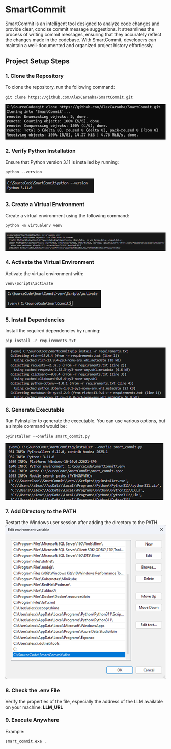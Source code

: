 # SmartCommit

SmartCommit is an intelligent tool designed to analyze code changes and provide clear, concise commit message suggestions. It streamlines the process of writing commit messages, ensuring that they accurately reflect the changes made in the codebase. With SmartCommit, developers can maintain a well-documented and organized project history effortlessly.

## Project Setup Steps

### 1. Clone the Repository
To clone the repository, run the following command:
```prompt
git clone https://github.com/AlexCaranha/SmartCommit.git
```
<img src="assets/clone_repository.png" alt="Clone Repository">

### 2. Verify Python Installation
Ensure that Python version 3.11 is installed by running:
```prompt
python --version
```
<img src="assets/python_version.png" alt="Python Version">

### 3. Create a Virtual Environment
Create a virtual environment using the following command:
```prompt
python -m virtualenv venv
```
<img src="assets/virtual_env_venv.png" alt="Virtual Environment">

### 4. Activate the Virtual Environment
Activate the virtual environment with:
```prompt
venv\Scripts\activate
```
<img src="assets/venv_activate.png" alt="Activate Virtual Environment">

### 5. Install Dependencies
Install the required dependencies by running:
```prompt
pip install -r requirements.txt
```
<img src="assets/install_dependencies.png" alt="Install Dependencies">

### 6. Generate Executable
Run PyInstaller to generate the executable. You can use various options, but a simple command would be:
```prompt
pyinstaller --onefile smart_commit.py
```
<img src="assets/generate_executable.png" alt="Generate Executable">

### 7. Add Directory to the PATH
Restart the Windows user session after adding the directory to the PATH.
<img src="assets/executable_path.png" alt="Add to PATH">

### 8. Check the .env File
Verify the properties of the file, especially the address of the LLM available on your machine: **LLM_URL**

### 9. Execute Anywhere
Example:
```prompt
smart_commit.exe .
```